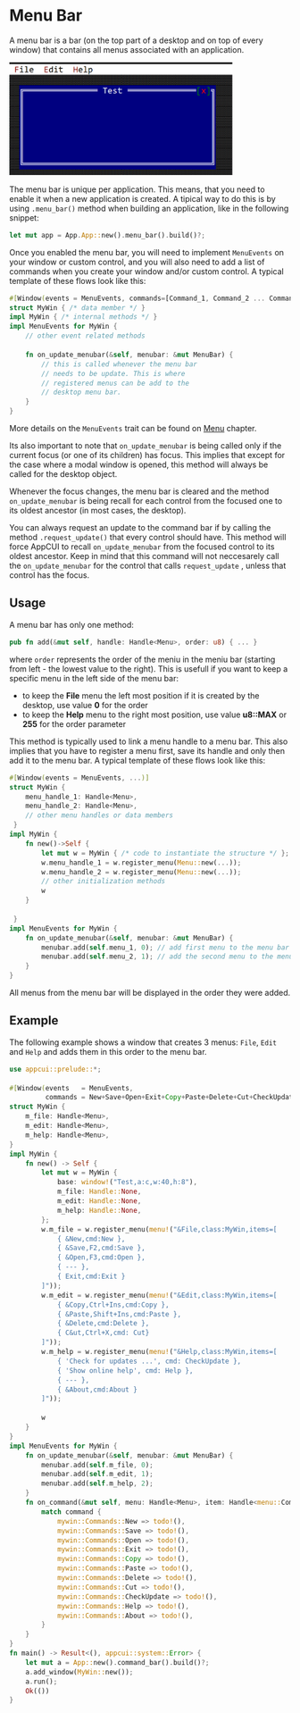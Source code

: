 # Menu Bar

A menu bar is a bar (on the top part of a desktop and on top of every window) that contains all menus associated with an application.

<img src="img/menu_bar.png" width=400/>

The menu bar is unique per application. This means, that you need to enable it when a new application is created. A tipical way to do this is by using `.menu_bar()` method when building an application, like in the following snippet:

```rust
let mut app = App.App::new().menu_bar().build()?;
```

Once you enabled the menu bar, you will need to implement `MenuEvents` on your window or custom control, and you will also need to add a list of commands when you create your window and/or custom control. A typical template of these flows look like this:

```rust
#[Window(events = MenuEvents, commands=[Command_1, Command_2 ... Command_n])]
struct MyWin { /* data member */ }
impl MyWin { /* internal methods */ }
impl MenuEvents for MyWin {
    // other event related methods

    fn on_update_menubar(&self, menubar: &mut MenuBar) {
        // this is called whenever the menu bar
        // needs to be update. This is where
        // registered menus can be add to the 
        // desktop menu bar.
    }
}
```

More details on the `MenuEvents` trait can be found on [Menu](menu.md) chapter.

Its also important to note that `on_update_menubar` is being called only if the current focus (or one of its children) has focus. This implies that except for the case where a modal window is opened, this method will always be called for the desktop object. 

Whenever the focus changes, the menu bar is cleared and the method `on_update_menubar` is being recall for each control from the focused one to its oldest ancestor (in most cases, the desktop).

You can always request an update to the command bar if by calling the method `.request_update()` that every control should have. This method will force AppCUI to recall `on_update_menubar` from the focused control to its oldest ancestor. Keep in mind that this command will not neccesarely call the `on_update_menubar` for the control that calls `request_update` , unless that control has the focus.

## Usage

A menu bar has only one method:
```rs
pub fn add(&mut self, handle: Handle<Menu>, order: u8) { ... }
```

where `order` represents the order of the meniu in the meniu bar (starting from left - the lowest value to the right). This is usefull if you want to keep a specific menu in the left side of the menu bar:
* to keep the **File** menu the left most position if it is created by the desktop, use value **0** for the order
* to keep the **Help** menu to the right most position, use value **u8::MAX** or **255** for the order parameter

This method is typically used to link a menu handle to a menu bar. This also implies that you have to register a menu first, save its handle and only then add it to the menu bar. A typical template of these flows look like this:

```rust
#[Window(events = MenuEvents, ...)]
struct MyWin { 
    menu_handle_1: Handle<Menu>,
    menu_handle_2: Handle<Menu>,
    // other menu handles or data members
 }
impl MyWin { 
    fn new()->Self {
        let mut w = MyWin { /* code to instantiate the structure */ };
        w.menu_handle_1 = w.register_menu(Menu::new(...)); 
        w.menu_handle_2 = w.register_menu(Menu::new(...)); 
        // other initialization methods
        w
    }

 }
impl MenuEvents for MyWin {
    fn on_update_menubar(&self, menubar: &mut MenuBar) {
        menubar.add(self.menu_1, 0); // add first menu to the menu bar
        menubar.add(self.menu_2, 1); // add the second menu to the menu bar
    }
}
```
All menus from the menu bar will be displayed in the order they were added. 


## Example

The following example shows a window that creates 3 menus: `File`, `Edit` and `Help` and adds them in this order to the menu bar.

```rust
use appcui::prelude::*;

#[Window(events   = MenuEvents, 
         commands = New+Save+Open+Exit+Copy+Paste+Delete+Cut+CheckUpdate+Help+About)]
struct MyWin {
    m_file: Handle<Menu>,
    m_edit: Handle<Menu>,
    m_help: Handle<Menu>,
}
impl MyWin {
    fn new() -> Self {
        let mut w = MyWin {
            base: window!("Test,a:c,w:40,h:8"),
            m_file: Handle::None,
            m_edit: Handle::None,
            m_help: Handle::None,
        };
        w.m_file = w.register_menu(menu!("&File,class:MyWin,items=[
            { &New,cmd:New },
            { &Save,F2,cmd:Save },
            { &Open,F3,cmd:Open },
            { --- },
            { Exit,cmd:Exit }
        ]"));
        w.m_edit = w.register_menu(menu!("&Edit,class:MyWin,items=[
            { &Copy,Ctrl+Ins,cmd:Copy },
            { &Paste,Shift+Ins,cmd:Paste },
            { &Delete,cmd:Delete },
            { C&ut,Ctrl+X,cmd: Cut}
        ]"));
        w.m_help = w.register_menu(menu!("&Help,class:MyWin,items=[
            { 'Check for updates ...', cmd: CheckUpdate },
            { 'Show online help', cmd: Help },
            { --- },
            { &About,cmd:About }
        ]"));

        w
    }
}
impl MenuEvents for MyWin {
    fn on_update_menubar(&self, menubar: &mut MenuBar) {
        menubar.add(self.m_file, 0);
        menubar.add(self.m_edit, 1);
        menubar.add(self.m_help, 2);
    }
    fn on_command(&mut self, menu: Handle<Menu>, item: Handle<menu::Command>, command: mywin::Commands) {
        match command {
            mywin::Commands::New => todo!(),
            mywin::Commands::Save => todo!(),
            mywin::Commands::Open => todo!(),
            mywin::Commands::Exit => todo!(),
            mywin::Commands::Copy => todo!(),
            mywin::Commands::Paste => todo!(),
            mywin::Commands::Delete => todo!(),
            mywin::Commands::Cut => todo!(),
            mywin::Commands::CheckUpdate => todo!(),
            mywin::Commands::Help => todo!(),
            mywin::Commands::About => todo!(),
        }
    }
}
fn main() -> Result<(), appcui::system::Error> {
    let mut a = App::new().command_bar().build()?;
    a.add_window(MyWin::new());
    a.run();
    Ok(())
}
```